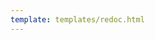 ```yaml
---
template: templates/redoc.html
---
```


<redoc spec-url=../../management-apis/restapis/admin-v1.yaml></redoc>
<script src="https://cdn.jsdelivr.net/npm/redoc@next/bundles/redoc.standalone.js"> </script>
